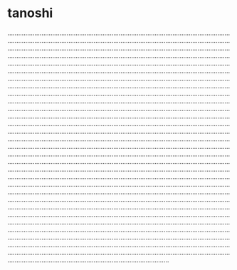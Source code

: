 # tanoshi
..................................................................................................................................................................................................................................................................................................................................................................................................................................................................................................................................................................................................................................................................................................................................................................................................................................................................................................................................................................................................................................................................................................................................................................................................................................................................................................................................................................................................................................................................................................................................................................................................................................................................................................................................................................................................................................................................................................................................................................................................................................................................................................................................................................................................................................................................................................................................................................................................................................................................................................................................................................................................................................................................................................................................................................................................................................................................................................................................................................................................................................................................................................................................................................................................................................................................................................................................................................................................................................................................................................................................................................................................................................................................................................................................................................................................................................................................................................................................................................